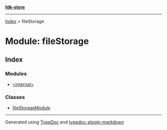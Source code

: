 [**fdk-store**](../README.md)
***

[Index](../API.md) > fileStorage

# Module: fileStorage

## Index

### Modules

- [\<internal\>](internal_/README.md)

### Classes

- [fileStorageModule](classes/class.fileStorageModule.md)

***
Generated using [TypeDoc](https://typedoc.org/) and [typedoc-plugin-markdown](https://www.npmjs.com/package/typedoc-plugin-markdown)
